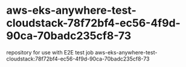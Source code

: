 # aws-eks-anywhere-test-cloudstack-78f72bf4-ec56-4f9d-90ca-70badc235cf8-73
repository for use with E2E test job aws-eks-anywhere-test-cloudstack:78f72bf4-ec56-4f9d-90ca-70badc235cf8-73
